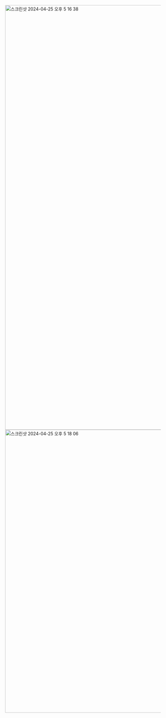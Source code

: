 <img width="1373" alt="스크린샷 2024-04-25 오후 5 16 38" src="https://github.com/EloyYang/study/assets/153364214/f059054d-1958-4721-9ee3-9e713e0a91b7">
<img width="915" alt="스크린샷 2024-04-25 오후 5 18 06" src="https://github.com/EloyYang/study/assets/153364214/8ea65e09-5b80-47d8-9c04-595df2493f83">
